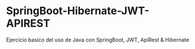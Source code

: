 # SpringBoot-Hibernate-JWT-APIREST
Ejercicio basico del uso de Java con SpringBoot, JWT, ApiRest &amp; Hibernate
